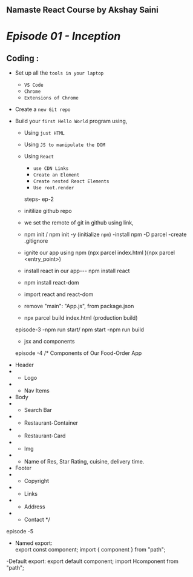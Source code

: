 ## Namaste React Course by Akshay Saini

# _Episode 01 - Inception_

## Coding :

- Set up all the `tools in your laptop`
  - `VS Code`
  - `Chrome`
  - `Extensions of Chrome`
- Create a `new Git repo`
- Build your `first Hello World` program using,
  - Using `just HTML`
  - Using `JS to manipulate the DOM`
  - Using `React`
    - `use CDN Links`
    - `Create an Element`
    - `Create nested React Elements`
    - `Use root.render`

    steps- ep-2
   - initilize github repo
   - we set the remote of git in github using link, 
   - npm init / npm init -y (initialize `npm`)
    -install npm -D parcel
    -create .gitignore
    - ignite our app using npm (npx parcel index.html )(npx parcel <entry_point>)
    - install  react in our app--- npm install react
    - npm install react-dom
    - import react and react-dom
    - remove "main": "App.js", from package.json
    - npx parcel build index.html (production build)

    episode-3
    -npm run start/ npm start
    -npm run build
    - jsx and components

    episode -4
  /* Components of Our Food-Order App
 * Header
 * - Logo
 * - Nav Items
 * Body
 * - Search Bar
 * - Restaurant-Container
 *  - Restaurant-Card
 *    - Img
 *    - Name of Res, Star Rating, cuisine, delivery time.
 * Footer
 * - Copyright
 * - Links
 * - Address
 * - Contact
 */
 
 episode -5
 - Named export:  
 export const component;
 import { component } from "path";

  -Default export:
  export default component;
  import Hcomponent from "path";

